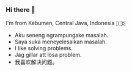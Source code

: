 ### Hi there 👋

I'm from Kebumen, Central Java, Indonesia :indonesia:

- Aku seneng ngrampungake masalah.
- Saya suka meneyelesaikan masalah.
- I like solving problems.
- Jag gillar att lösa problem.
- 我喜欢解决问题。
